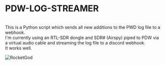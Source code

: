 # PDW-LOG-STREAMER
<br>
This is a Python script which sends all new additions to the PWD log file to a webhook.<br>
I'm currently using an RTL-SDR dongle and SDR# (Airspy) piped to PDW via a virtual audio cable and streaming the log file to a discord webhook.<br>
It works well.<br>

![RocketGod](https://user-images.githubusercontent.com/57732082/236733489-3e7139a4-535d-4487-a39f-f009bd1fbc99.jpg)
